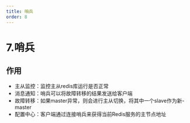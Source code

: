 ```yaml
---
title: 哨兵
order: 8
---
```


# 7.哨兵

## 作用

- 主从监控：监控主从redis库运行是否正常
- 消息通知：哨兵可以将故障转移的结果发送给客户端
- 故障转移：如果master异常，则会进行主从切换，将其中一个slave作为新- master
- 配置中心：客户端通过连接哨兵来获得当前Redis服务的主节点地址